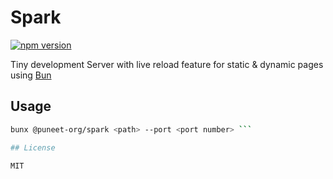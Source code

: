 # Spark

[![npm version](https://img.shields.io/npm/v/%40puneet-org%2Fspark)](https://www.npmjs.com/package/@puneet-org/spark)

Tiny development Server with live reload feature for static & dynamic pages using [Bun](https://bun.sh/)

## Usage

````bash
bunx @puneet-org/spark <path> --port <port number> ```

## License

MIT
````
